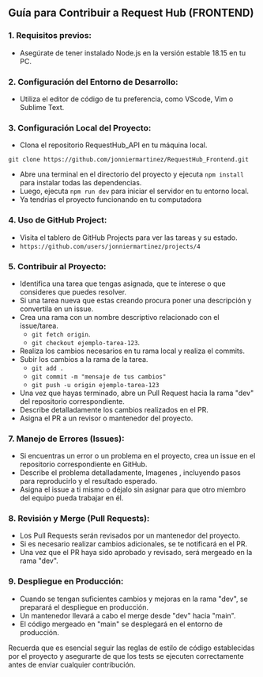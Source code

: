 ## Guía para Contribuir a Request Hub (FRONTEND)


### 1. Requisitos previos:

- Asegúrate de tener instalado Node.js en la versión estable 18.15 en tu PC.

### 2. Configuración del Entorno de Desarrollo:

- Utiliza el editor de código de tu preferencia, como VScode, Vim o Sublime Text.

### 3. Configuración Local del Proyecto:

- Clona el repositorio RequestHub_API en tu máquina local.

```
git clone https://github.com/jonniermartinez/RequestHub_Frontend.git
```

- Abre una terminal en el directorio del proyecto y ejecuta `npm install` para instalar todas las dependencias.
- Luego, ejecuta `npm run dev` para iniciar el servidor en tu entorno local.
- Ya tendrias el proyecto funcionando en tu computadora

### 4. Uso de GitHub Project:

- Visita el tablero de GitHub Projects para ver las tareas y su estado.
- `https://github.com/users/jonniermartinez/projects/4`

### 5. Contribuir al Proyecto:

- Identifica una tarea que tengas asignada, que te interese o que consideres que puedes resolver.
- Si una tarea nueva que estas creando procura poner una descripción y convertila en un issue.
- Crea una rama con un nombre descriptivo relacionado con el issue/tarea.
  - `git fetch origin`.
  - `git checkout ejemplo-tarea-123`.
- Realiza los cambios necesarios en tu rama local y realiza el commits.
- Subir los cambios a la rama de la tarea.
  - `git add .`
  - `git commit -m "mensaje de tus cambios"`
  - `git push -u origin ejemplo-tarea-123`
- Una vez que hayas terminado, abre un Pull Request hacia la rama "dev" del repositorio correspondiente.
- Describe detalladamente los cambios realizados en el PR.
- Asigna el PR a un revisor o mantenedor del proyecto.

### 7. Manejo de Errores (Issues):

- Si encuentras un error o un problema en el proyecto, crea un issue en el repositorio correspondiente en GitHub.
- Describe el problema detalladamente, Imagenes , incluyendo pasos para reproducirlo y el resultado esperado.
- Asigna el issue a ti mismo o déjalo sin asignar para que otro miembro del equipo pueda trabajar en él.

### 8. Revisión y Merge (Pull Requests):

- Los Pull Requests serán revisados por un mantenedor del proyecto.
- Si es necesario realizar cambios adicionales, se te notificará en el PR.
- Una vez que el PR haya sido aprobado y revisado, será mergeado en la rama "dev".

### 9. Despliegue en Producción:

- Cuando se tengan suficientes cambios y mejoras en la rama "dev", se preparará el despliegue en producción.
- Un mantenedor llevará a cabo el merge desde "dev" hacia "main".
- El código mergeado en "main" se desplegará en el entorno de producción.

Recuerda que es esencial seguir las reglas de estilo de código establecidas por el proyecto y asegurarte de que los tests se ejecuten correctamente antes de enviar cualquier contribución.
